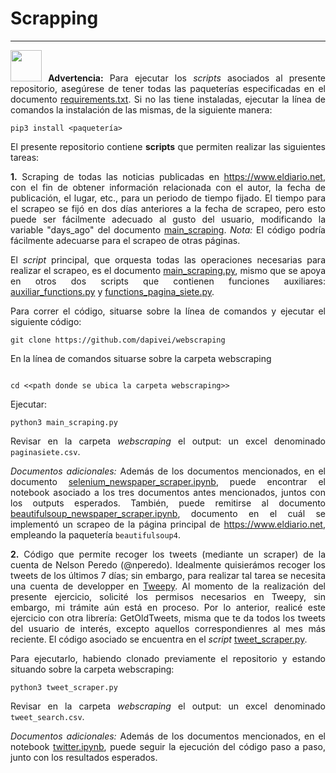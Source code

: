 # Scrapping

***

<div align="justify">

<image width="50" height="50" src="./images/warning_sign.png"> **Advertencia:** Para ejecutar los *scripts* asociados al presente repositorio, asegúrese de tener todas las paqueterías especificadas en el documento [requirements.txt](https://github.com/dapivei/webscraping/blob/master/requirements.txt). Si no las tiene instaladas, ejecutar la línea de comandos la instalación de las mismas, de la siguiente manera:

```
pip3 install <paquetería>
```

El presente repositorio contiene **scripts** que permiten realizar las siguientes tareas:

**1.** Scraping de todas las noticias publicadas en https://www.eldiario.net, con el fin de obtener información relacionada con el autor, la fecha de publicación, el lugar, etc., para un periodo de tiempo fijado. El tiempo para el scrapeo se fijó en dos días anteriores a la fecha de scrapeo, pero esto puede ser fácilmente adecuado al gusto del usuario, modificando la variable "days_ago" del documento [main_scraping](https://github.com/dapivei/webscraping/blob/master/main_scraping.py). *Nota:* El código podría fácilmente adecuarse para el scrapeo de otras páginas.

El *script* principal, que orquesta todas las operaciones necesarias para realizar el scrapeo, es el documento [main_scraping.py](https://github.com/dapivei/webscraping/blob/master/main_scraping.py), mismo que se apoya en otros dos scripts que contienen funciones auxiliares: [auxiliar_functions.py](https://github.com/dapivei/webscraping/blob/master/auxilar_functions.py) y [functions_pagina_siete.py](https://github.com/dapivei/webscraping/blob/master/functions_pagina_siete.py).

Para correr el código, situarse sobre la línea de comandos y ejecutar el siguiente código:

```
git clone https://github.com/dapivei/webscraping
```
En la línea de comandos situarse sobre la carpeta webscraping

```

cd <<path donde se ubica la carpeta webscraping>>

```

Ejecutar:

```
python3 main_scraping.py
```


Revisar en la carpeta *webscraping* el output: un excel denominado `paginasiete.csv`.


*Documentos adicionales:* Además de los documentos mencionados, en el documento [selenium_newspaper_scraper.ipynb](https://github.com/dapivei/webscraping/blob/master/selenium_newspaper_scraper.ipynb), puede encontrar el notebook asociado a los tres documentos antes mencionados, juntos con los outputs esperados. También, puede remitirse al documento [beautifulsoup_newspaper_scraper.ipynb](https://github.com/dapivei/webscraping/blob/master/beautifulsoup_newspaper_scraper.ipynb), documento en el cuál se implementó un scrapeo de la página principal de https://www.eldiario.net, empleando la paquetería `beautifulsoup4`.

**2.** Código que permite recoger los tweets (mediante un scraper) de la cuenta de Nelson Peredo (@nperedo). Idealmente quisierámos recoger los tweets de los últimos 7 días; sin embargo, para realizar tal tarea se necesita una cuenta de developper en [Tweepy](https://www.tweepy.org,). Al momento de la realización del presente ejercicio, solicité los permisos necesarios en Tweepy, sin embargo, mi trámite aún está en proceso. Por lo anterior, realicé este ejercicio con otra librería: GetOldTweets, misma que te da todos los tweets del usuario de interés, excepto aquellos correspondienres al mes más reciente. El código asociado se encuentra en el *script* [tweet_scraper.py](https://github.com/dapivei/webscraping/blob/master/tweet_scraper.py).

Para ejecutarlo, habiendo clonado previamente el repositorio y estando situando sobre la carpeta webscraping:

```
python3 tweet_scraper.py
```
Revisar en la carpeta *webscraping* el output: un excel denominado `tweet_search.csv`.

*Documentos adicionales:* Además de los documentos mencionados, en el notebook [twitter.ipynb](https://github.com/dapivei/webscraping/blob/master/twitter.ipynb), puede seguir la ejecución del código paso a paso, junto con los resultados esperados.
